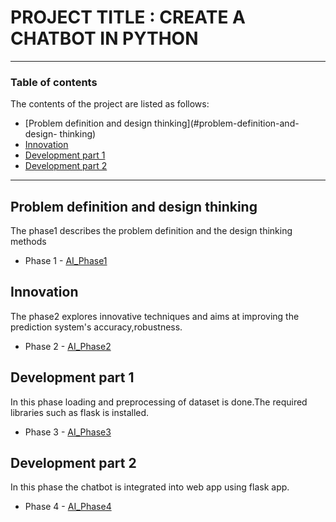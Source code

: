 # PROJECT TITLE : CREATE A CHATBOT IN PYTHON
---
### Table of contents
The contents of the project are listed as follows:
- [Problem definition and design thinking](#problem-definition-and-design-
thinking)
- [Innovation](#innovation)
- [Development part 1](#development-part-1)
- [Development part 2](#development-part-2)
---
## Problem definition and design thinking
The phase1 describes the problem definition and the design thinking methods
- Phase 1 - [AI_Phase1](https://github.com/AmalDeepthi/python_lover/blob/main/AI_Phase1.docx)
## Innovation
The phase2 explores innovative techniques and aims at improving the prediction system's accuracy,robustness.
- Phase 2 - [AI_Phase2](https://github.com/AmalDeepthi/python_lover/blob/main/AI_Phase2.pdf)
## Development part 1
In this phase loading and preprocessing of dataset is done.The required
libraries such as flask is installed.
- Phase 3 - [AI_Phase3](https://github.com/AmalDeepthi/python_lover/blob/main/AI_Phase3.ipynb)
## Development part 2
In this phase the chatbot is integrated into web app using flask app.
- Phase 4 - [AI_Phase4](https://github.com/AmalDeepthi/python_lover/blob/main/AI_Phase4.pdf)
